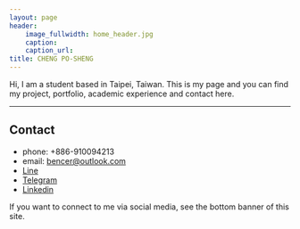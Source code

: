 ```yaml
---
layout: page
header:
    image_fullwidth: home_header.jpg
    caption: 
    caption_url: 
title: CHENG PO-SHENG
---
```


Hi, I am a student based in Taipei, Taiwan. This is my page and you can find my project, portfolio, academic experience and contact here.

---

## Contact
- phone: +886-910094213
- email: bencer@outlook.com
- [Line](https://line.me/ti/p/s-ITGHFCtJ)
- [Telegram](https://t.me/bencer3283)
- [Linkedin](www.linkedin.com/in/poshengs)

If you want to connect to me via social media, see the bottom banner of this site.